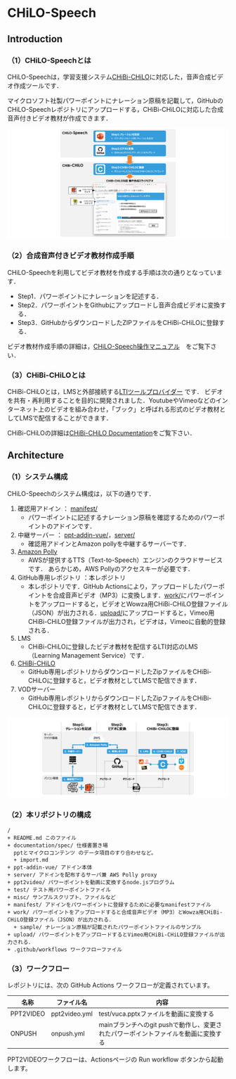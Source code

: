 # CHiLO-Speech

## Introduction

### （1）CHiLO-Speechとは
CHiLO-Speechは，学習支援システム[CHiBi-CHiLO](https://github.com/npocccties/chibichilo)に対応した，音声合成ビデオ作成ツールです．

マイクロソフト社製パワーポイントにナレーション原稿を記載して，GitHubのCHiLO-Speechレポジトリにアップロードする，CHiBi-CHiLOに対応した合成音声付きビデオ教材が作成できます．

![CHiLO-Speech概要](documentation/assets/image01.png)

### （2）合成音声付きビデオ教材作成手順

CHiLO-Speechを利用してビデオ教材を作成する手順は次の通りとなっています．

* Step1．パワーポイントにナレーションを記述する． 
* Step2．パワーポイントをGithubにアップロードし音声合成ビデオに変換する． 
* Step3．GitHubからダウンロードしたZIPファイルをCHiBi-CHiLOに登録する．

ビデオ教材作成手順の詳細は，[CHiLO-Speech操作マニュアル](https://docs.cccties.org/chilo-speech/)　をご覧下さい．

### （3）CHiBi-CHiLOとは

CHiBi-CHiLOとは，LMSと外部接続する[LTIツールプロバイダー](https://www.imsglobal.org/activity/learning-tools-interoperability) です．
ビデオを共有・再利用することを目的に開発されました．YoutubeやVimeoなどのインターネット上のビデオを組み合わせ，「ブック」と呼ばれる形式のビデオ教材としてLMSで配信することができます．

CHiBi-CHiLOの詳細は[CHiBi-CHiLO  Documentation](https://npocccties.github.io/chibichilo/)をご覧下さい．

## Architecture

### （1）システム構成

CHiLO-Speechのシステム構成は，以下の通りです．

1. 確認用アドイン ： [manifest/](manifest/) 
    *  パワーポイントに記述するナレーション原稿を確認するためのパワーポイントのアドインです． 
2. 中継サーバー ： [ppt-addin-vue/](ppt-addin-vue/)，[server/](server/)
    *  確認用アドインとAmazon pollyを中継するサーバーです． 
3. [Amazon Polly](https://aws.amazon.com/jp/polly/) 
    * AWSが提供するTTS（Text-to-Speech）エンジンのクラウドサービスです． あらかじめ，AWS Pollyのアクセスキーが必要です．
4. GitHub専用レポジトリ ：本レポジトリ
    * 本レポジトリです．GitHub Actionsにより，アップロードしたパワーポイントを合成音声ビデオ（MP3）に変換します．[work/](work/)にパワーポイントをアップロードすると，ビデオとWowza用CHiBi-CHiLO登録ファイル（JSON）が出力される．[upload/](upload/)にアップロードすると，Vimeo用CHiBi-CHiLO登録ファイルが出力され，ビデオは，Vimeoに自動的登録される．
5. LMS
    * CHiBi-CHiLOに登録したビデオ教材を配信するLTI対応のLMS（Learning Management Service）です．
6. [CHiBi-CHiLO](https://github.com/npocccties/chibichilo)
    * GitHub専用レポジトリからダウンロードしたZipファイルをCHiBi-CHiLOに登録すると，ビデオ教材としてLMSで配信できます．
7. VODサーバー
    * GitHub専用レポジトリからダウンロードしたZipファイルをCHiBi-CHiLOに登録すると，ビデオ教材としてLMSで配信できます．

![CHiLO-Speechのシステム構成](documentation/assets/image02.png)


### （2）本リポジトリの構成


```
/
+ README.md このファイル
+ documentation/spec/ 仕様書置き場
  pptとマイクロコンテンツ のデータ項目のすり合わせなど。
  + import.md
+ ppt-addin-vue/ アドイン本体
+ server/ アドインを配布するサーバ兼 AWS Polly proxy
+ ppt2video/ パワーポイントを動画に変換するnode.jsプログラム
+ test/ テスト用パワーポイントファイル
+ misc/ サンプルスクリプト、ファイルなど
+ manifest/ アドインをパワーポイントに登録するために必要なmanifestファイル
+ work/ パワーポイントをアップロードすると合成音声ビデオ（MP3）とWowza用CHiBi-CHiLO登録ファイル（JSON）が出力される．
  + sample/ ナレーション原稿が記載されたパワーポイントファイルのサンプル
+ upload/ パワーポイントをアップロードするとVimeo用CHiBi-CHiLO登録ファイルが出力される．
+ .github/workflows ワークフローファイル
```

### （3）ワークフロー

レポジトリには、次の GitHub Actions ワークフローが定義されています。

|名称|ファイル名|内容|
|---|---|---|
|PPT2VIDEO|ppt2video.yml|test/vuca.pptxファイルを動画に変換する|
|ONPUSH|onpush.yml|mainブランチへのgit pushで動作し、変更されたパワーポイントファイルを動画に変換する|

PPT2VIDEOワークフローは、Actionsページの Run workflow ボタンから起動します。